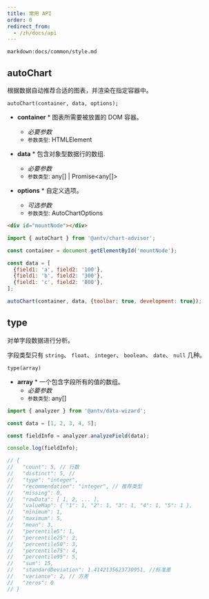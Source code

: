 ```yaml
---
title: 常用 API
order: 0
redirect_from:
  - /zh/docs/api
---
```


`markdown:docs/common/style.md`



## autoChart

根据数据自动推荐合适的图表，并渲染在指定容器中。

```sign
autoChart(container, data, options);
```

* **container** * 图表所需要被放置的 DOM 容器。
  * _必要参数_
  * `参数类型`: HTMLElement

* **data** * 包含对象型数据行的数组.
  * _必要参数_
  * `参数类型`: any[] | Promise<any[]>

* **options** * 自定义选项。
  * _可选参数_
  * `参数类型`: AutoChartOptions

```html
<div id="mountNode"></div>
```

```js
import { autoChart } from '@antv/chart-advisor';

const container = document.getElementById('mountNode');

const data = [
  {field1: 'a', field2: '100'},
  {field1: 'b', field2: '300'},
  {field1: 'c', field2: '800'},
];

autoChart(container, data, {toolbar: true, development: true});
```

## type


对单字段数据进行分析。

字段类型只有 `string`、 `float`、 `integer`、 `boolean`、 `date`、 `null` 几种。

```sign
type(array)
```

* **array** * 一个包含字段所有的值的数组。
  * _必要参数_
  * `参数类型`: any[]

```ts
import { analyzer } from '@antv/data-wizard';

const data = [1, 2, 3, 4, 5];

const fieldInfo = analyzer.analyzeField(data);

console.log(fieldInfo);

// {
//   "count": 5, // 行数
//   "distinct": 5, //
//   "type": "integer",
//   "recommendation": "integer", // 推荐类型
//   "missing": 0,
//   "rawData": [ 1, 2, ... ],
//   "valueMap": { "1": 1, "2": 1, "3": 1, "4": 1, "5": 1 },
//   "minimum": 1,
//   "maximum": 5,
//   "mean": 3,
//   "percentile5": 1,
//   "percentile25": 2,
//   "percentile50": 3,
//   "percentile75": 4,
//   "percentile95": 5,
//   "sum": 15,
//   "standardDeviation": 1.4142135623730951, //标准差
//   "variance": 2, // 方差
//   "zeros": 0
// }
```


